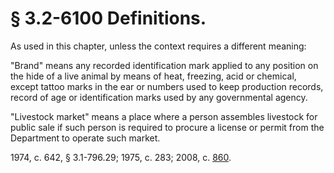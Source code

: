 # § 3.2-6100 Definitions.

<p>As used in this chapter, unless the context requires a different meaning:</p><p>"Brand" means any recorded identification mark applied to any position on the hide of a live animal by means of heat, freezing, acid or chemical, except tattoo marks in the ear or numbers used to keep production records, record of age or identification marks used by any governmental agency.</p><p>"Livestock market" means a place where a person assembles livestock for public sale if such person is required to procure a license or permit from the Department to operate such market.</p><p>1974, c. 642, § 3.1-796.29; 1975, c. 283; 2008, c. <a href='http://lis.virginia.gov/cgi-bin/legp604.exe?081+ful+CHAP0860'>860</a>.</p>